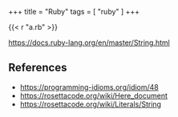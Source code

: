 +++
title = "Ruby"
tags = [ "ruby" ]
+++

{{< r "a.rb" >}}

<https://docs.ruby-lang.org/en/master/String.html>

## References

- <https://programming-idioms.org/idiom/48>
- <https://rosettacode.org/wiki/Here_document>
- <https://rosettacode.org/wiki/Literals/String>
